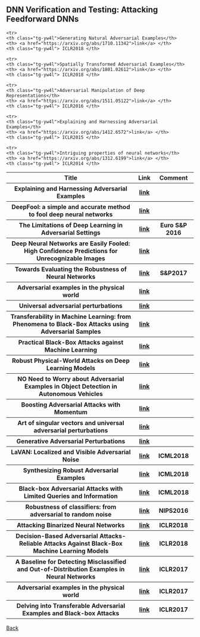 <head>
  <meta charset="utf-8">

  <meta name="description" content="DNN Verification and Testing: Attacking Techniques">
  <meta name="author" content="SitePoint">

  <link rel="stylesheet" href="css/styles.css?v=1.0">

  <!--[if lt IE 9]>
    <script src="https://cdnjs.cloudflare.com/ajax/libs/html5shiv/3.7.3/html5shiv.js"></script>
  <![endif]-->
</head>

<body>
  
  <h2>DNN Verification and Testing: Attacking Feedforward DNNs </h2>
  
<table class="tg">
  <tr>
    <th class="tg-yw4l"> Title </th> 
    <th> Link </th>    
    <th class="tg-yw4l"> Comment </th> 
  </tr>
  
  <tr>
    <th class="tg-yw4l"> Explaining and Harnessing Adversarial Examples </th> 
    <th> <a href="https://arxiv.org/abs/1412.6572">link</a> </th>  
    <th class="tg-yw4l">  </th>   
  </tr>
  
  <tr>      
    <th class="tg-yw4l"> DeepFool: a simple and accurate method to fool deep neural networks </th> 
    <th> <a href="https://arxiv.org/abs/1511.04599">link</a> </th> 
    <th class="tg-yw4l">  </th> 
  </tr>
  
  <tr>      
    <th class="tg-yw4l"> The Limitations of Deep Learning in Adversarial Settings </th> 
    <th> <a href="https://arxiv.org/abs/1511.07528">link</a> </th> 
    <th class="tg-yw4l">  Euro S&P 2016 </th> 
  </tr>
  
  <tr>      
    <th class="tg-yw4l"> Deep Neural Networks are Easily Fooled: High Confidence Predictions for Unrecognizable Images </th> 
    <th> <a href="https://arxiv.org/abs/1412.1897">link</a> </th> 
    <th class="tg-yw4l">  </th> 
  </tr>
  
  <tr>      
    <th class="tg-yw4l"> Towards Evaluating the Robustness of Neural Networks </th> 
    <th> <a href="https://arxiv.org/abs/1608.04644">link</a> </th> 
    <th class="tg-yw4l">  S&P2017 </th> 
  </tr>
  
  <tr>      
    <th class="tg-yw4l"> Adversarial examples in the physical world </th> 
    <th> <a href="https://arxiv.org/abs/1607.02533">link</a> </th> 
    <th class="tg-yw4l">  </th> 
  </tr>
  
  <tr>      
    <th class="tg-yw4l"> Universal adversarial perturbations </th> 
    <th> <a href="https://arxiv.org/abs/1610.08401">link</a> </th> 
    <th class="tg-yw4l">  </th> 
  </tr>
  
  <tr>      
    <th class="tg-yw4l"> Transferability in Machine Learning: from Phenomena to Black-Box Attacks using Adversarial Samples </th> 
    <th> <a href="https://arxiv.org/abs/1605.07277">link</a> </th> 
    <th class="tg-yw4l">  </th> 
  </tr>
  
  <tr>      
    <th class="tg-yw4l"> Practical Black-Box Attacks against Machine Learning </th> 
    <th> <a href="https://arxiv.org/abs/1602.02697">link</a> </th> 
    <th class="tg-yw4l">  </th> 
  </tr>
  
  <tr>      
    <th class="tg-yw4l"> Robust Physical-World Attacks on Deep Learning Models </th> 
    <th> <a href="https://arxiv.org/abs/1707.08945">link</a> </th> 
    <th class="tg-yw4l">  </th> 
  </tr>
  
  <tr>      
    <th class="tg-yw4l"> NO Need to Worry about Adversarial Examples in Object Detection in Autonomous Vehicles </th> 
    <th> <a href="https://arxiv.org/abs/1707.03501">link</a> </th> 
    <th class="tg-yw4l">  </th> 
  </tr>
  
  <tr>      
    <th class="tg-yw4l"> Boosting Adversarial Attacks with Momentum </th> 
    <th> <a href="http://openaccess.thecvf.com/content_cvpr_2018/papers/Dong_Boosting_Adversarial_Attacks_CVPR_2018_paper.pdf">link</a></th> 
    <th class="tg-yw4l">  </th> 
  </tr>
  
  
   <tr>      
    <th class="tg-yw4l"> Art of singular vectors and universal adversarial perturbations </th> 
    <th> <a href="http://openaccess.thecvf.com/content_cvpr_2018/papers/Khrulkov_Art_of_Singular_CVPR_2018_paper.pdf">link</a> </th> 
    <th class="tg-yw4l">  </th> 
  </tr>
  
   <tr>      
    <th class="tg-yw4l">   Generative Adversarial Perturbations </th> 
    <th> <a href="http://openaccess.thecvf.com/content_cvpr_2018/papers/Poursaeed_Generative_Adversarial_Perturbations_CVPR_2018_paper.pdf">link</a> </th> 
    <th class="tg-yw4l">  </th> 
  </tr>
  
   <tr>      
    <th class="tg-yw4l">  LaVAN: Localized and Visible Adversarial Noise </th> 
    <th> <a href="https://arxiv.org/pdf/1801.02608.pdf">link</a> </th> 
    <th class="tg-yw4l"> ICML2018 </th> 
  </tr>
  
   <tr>      
    <th class="tg-yw4l">  Synthesizing Robust Adversarial Examples </th> 
    <th> <a href="https://arxiv.org/abs/1707.07397">link</a> </th> 
    <th class="tg-yw4l"> ICML2018 </th> 
  </tr>
  
  
   <tr>      
    <th class="tg-yw4l"> Black-box Adversarial Attacks with Limited Queries and Information </th> 
    <th> <a href="https://arxiv.org/abs/1804.08598">link</a> </th> 
    <th class="tg-yw4l"> ICML2018 </th> 
  </tr>
  
   <tr>      
    <th class="tg-yw4l"> Robustness of classifiers: from adversarial to random noise </th> 
    <th> <a href="http://papers.nips.cc/paper/6331-robustness-of-classifiers-from-adversarial-to-random-noise">link</a> </th> 
    <th class="tg-yw4l"> NIPS2016 </th> 
  </tr>
  
   <tr>      
    <th class="tg-yw4l"> Attacking Binarized Neural Networks </th> 
    <th> <a href="https://arxiv.org/abs/1711.00449">link</a> </th> 
    <th class="tg-yw4l"> ICLR2018 </th> 
  </tr>
  
   <tr>      
    <th class="tg-yw4l">Decision-Based Adversarial Attacks- Reliable Attacks Against Black-Box Machine Learning Models</th> 
    <th> <a href="https://arxiv.org/abs/1712.04248">link</a> </th> 
    <th class="tg-yw4l"> ICLR2018 </th> 
  </tr>
  
    <tr>      
    <th class="tg-yw4l">Generating Natural Adversarial Examples</th> 
    <th> <a href="https://arxiv.org/abs/1710.11342">link</a> </th> 
    <th class="tg-yw4l"> ICLR2018 </th> 
  </tr>
  
    <tr>      
    <th class="tg-yw4l">Spatially Transformed Adversarial Examples</th> 
    <th> <a href="https://arxiv.org/abs/1801.02612">link</a> </th> 
    <th class="tg-yw4l"> ICLR2018 </th> 
  </tr>
  
   <tr>      
    <th class="tg-yw4l">A Baseline for Detecting Misclassified and Out-of-Distribution Examples in Neural Networks</th> 
    <th> <a href="https://arxiv.org/abs/1610.02136">link</a> </th> 
    <th class="tg-yw4l"> ICLR2017 </th> 
  </tr>
  
   <tr>      
    <th class="tg-yw4l">Adversarial examples in the physical world</th> 
    <th> <a href="https://arxiv.org/abs/1607.02533">link</a> </th> 
    <th class="tg-yw4l"> ICLR2017 </th> 
  </tr>
  
   <tr>      
    <th class="tg-yw4l">Delving into Transferable Adversarial Examples and Black-box Attacks</th> 
    <th> <a href="https://arxiv.org/abs/1611.02770">link</a> </th> 
    <th class="tg-yw4l"> ICLR2017 </th> 
  </tr>
  
    <tr>      
    <th class="tg-yw4l">Adversarial Manipulation of Deep Representations</th> 
    <th> <a href="https://arxiv.org/abs/1511.05122">link</a> </th> 
    <th class="tg-yw4l"> ICLR2016 </th> 
  </tr>
  
    <tr>      
    <th class="tg-yw4l">Explaining and Harnessing Adversarial Examples</th> 
    <th> <a href="https://arxiv.org/abs/1412.6572">link</a> </th> 
    <th class="tg-yw4l"> ICLR2015 </th> 
  </tr>
  
    <tr>      
    <th class="tg-yw4l">Intriguing properties of neural networks</th> 
    <th> <a href="https://arxiv.org/abs/1312.6199">link</a> </th> 
    <th class="tg-yw4l"> ICLR2014 </th> 
  </tr>
  
</table>

<a href="https://github.com/TrustAI/Literature-on-DNN-Verification-and-Testing">Back</a>
  
</body>
</html>
